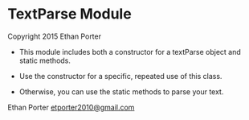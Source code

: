 TextParse Module
================
Copyright 2015 Ethan Porter

- This module includes both a constructor for a textParse object and static
methods.

- Use the constructor for a specific, repeated use of this class.

- Otherwise, you can use the static methods to parse your text.

Ethan Porter
etporter2010@gmail.com